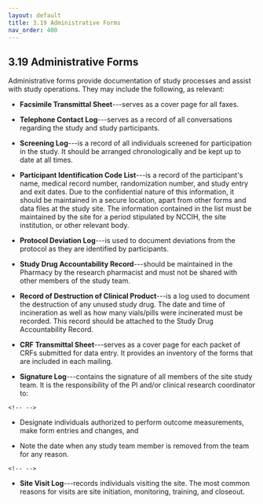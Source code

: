 ```yaml
---
layout: default
title: 3.19 Administrative Forms
nav_order: 400
---
```


## 3.19 Administrative Forms

Administrative forms provide documentation of study processes and assist
with study operations. They may include the following, as relevant:

-   **Facsimile Transmittal Sheet**---serves as a cover page for all
    faxes.

-   **Telephone Contact Log**---serves as a record of all conversations
    regarding the study and study participants.

-   **Screening Log**---is a record of all individuals screened for
    participation in the study. It should be arranged chronologically
    and be kept up to date at all times.

-   **Participant Identification Code List**---is a record of the
    participant\'s name, medical record number, randomization number,
    and study entry and exit dates. Due to the confidential nature of
    this information, it should be maintained in a secure location,
    apart from other forms and data files at the study site. The
    information contained in the list must be maintained by the site for
    a period stipulated by NCCIH, the site institution, or other
    relevant body.

-   **Protocol Deviation Log**---is used to document deviations from the
    protocol as they are identified by participants.

-   **Study Drug Accountability Record**---should be maintained in the
    Pharmacy by the research pharmacist and must not be shared with
    other members of the study team.

-   **Record of Destruction of Clinical Product**---is a log used to
    document the destruction of any unused study drug. The date and time
    of incineration as well as how many vials/pills were incinerated
    must be recorded. This record should be attached to the Study Drug
    Accountability Record.

-   **CRF Transmittal Sheet**---serves as a cover page for each packet
    of CRFs submitted for data entry. It provides an inventory of the
    forms that are included in each mailing.

-   **Signature Log**---contains the signature of all members of the
    site study team. It is the responsibility of the PI and/or clinical
    research coordinator to:

```{=html}
<!-- -->
```
-   Designate individuals authorized to perform outcome measurements,
    make form entries and changes, and

-   Note the date when any study team member is removed from the team
    for any reason.

```{=html}
<!-- -->
```
-   **Site Visit Log**---records individuals visiting the site. The most
    common reasons for visits are site initiation, monitoring, training,
    and closeout.


